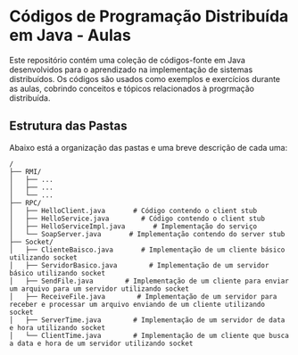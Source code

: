 # Códigos de Programação Distribuída em Java - Aulas

Este repositório contém uma coleção de códigos-fonte em Java desenvolvidos para o aprendizado na implementação de sistemas distribuídos. Os códigos são usados como exemplos e exercícios durante as aulas, cobrindo conceitos e tópicos relacionados à progrmação distribuída.

## Estrutura das Pastas

Abaixo está a organização das pastas e uma breve descrição de cada uma:

```plaintext
/
├── RMI/
│   ├── ...
│   ├── ...
│   └── ...
├── RPC/
│   ├── HelloClient.java       # Código contendo o client stub
│   ├── HelloService.java        # Código contendo o client stub
│   ├── HelloServiceImpl.java       # Implementação do serviço
│   └── SoapServer.java       # Implementação contendo do server stub
├── Socket/
│   ├── ClienteBaisco.java       # Implementação de um cliente básico utilizando socket
│   ├── ServidorBasico.java        # Implementação de um servidor básico utilizando socket
│   ├── SendFile.java        # Implementação de um cliente para enviar um arquivo para um servidor utilizando socket
│   ├── ReceiveFile.java        # Implementação de um servidor para receber e processar um arquivo enviando de um cliente utilizando socket
│   ├── ServerTime.java        # Implementação de um servidor de data e hora utilizando socket
│   └── ClientTime.java        # Implementação de um cliente que busca a data e hora de um servidor utilizando socket


